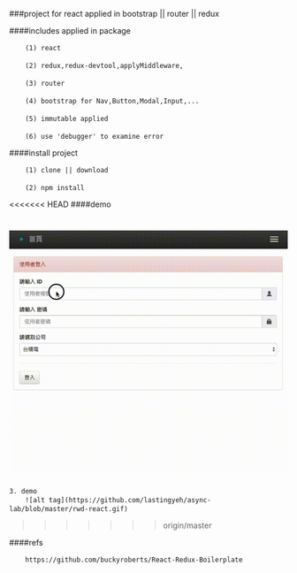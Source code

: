 ###project for react applied in bootstrap || router || redux

####includes applied in package
    
        (1) react
        
        (2) redux,redux-devtool,applyMiddleware,
        
        (3) router
        
        (4) bootstrap for Nav,Button,Modal,Input,...
        
        (5) immutable applied
        
        (6) use 'debugger' to examine error 
        
####install project
    
        (1) clone || download 
        
        (2) npm install 
        
<<<<<<< HEAD
####demo
        
  ![alt tag](https://github.com/lastingyeh/router-Integrated-app/blob/master/demo.gif)
=======
    3. demo      
        ![alt tag](https://github.com/lastingyeh/async-lab/blob/master/rwd-react.gif)
>>>>>>> origin/master
        
####refs
    
        https://github.com/buckyroberts/React-Redux-Boilerplate
    
        
